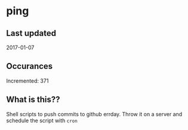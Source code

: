 # ping

## Last updated
2017-01-07

## Occurances
Incremented: 371

## What is this??
Shell scripts to push commits to github errday. Throw it on a server and schedule the script with `cron`

